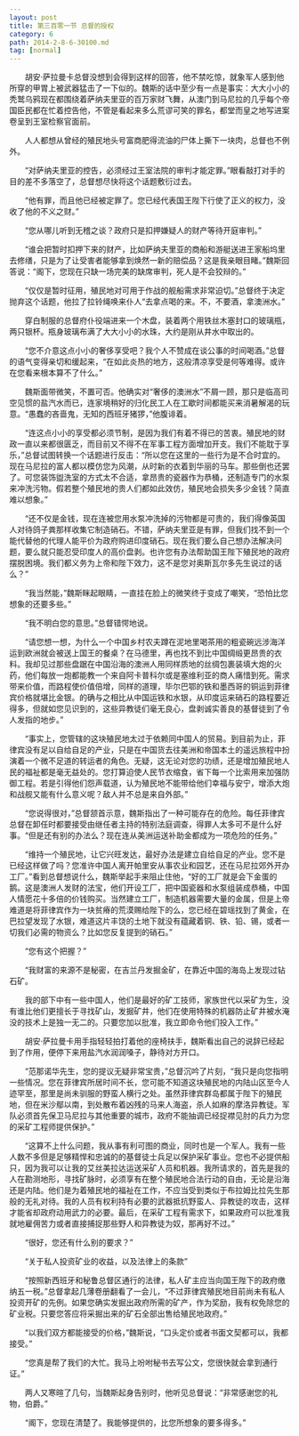 ```yaml
---
layout: post
title: 第三百零一节 总督的授权
category: 6
path: 2014-2-8-6-30100.md
tag: [normal]
---
```


　　胡安·萨拉曼卡总督没想到会得到这样的回答，他不禁吃惊，就象军人感到他所穿的甲胃上被武器猛击了一下似的。魏斯的话中至少有一点是事实：大大小小的秃鹫乌鸦现在都围绕着萨纳夫里亚的百万家财飞舞，从澳门到马尼拉的几乎每个帝国臣民都在忙着控告他，不管是看起来多么荒谬可笑的罪名，都堂而皇之地写进案卷呈到王室检察官面前。

　　人人都想从曾经的殖民地头号富商肥得流油的尸体上撕下一块肉，总督也不例外。

　　“对萨纳夫里亚的控告，必须经过王室法院的审判才能定罪。”眼看敲打对手的目的差不多落空了，总督想尽快将这个话题敷衍过去。

　　“他有罪，而且他已经被定罪了。您已经代表国王陛下行使了正义的权力，没收了他的不义之财。”

　　“您从哪儿听到无稽之谈？政府只是扣押嫌疑人的财产等待开庭审判。”

　　“谁会把暂时扣押下来的财产，比如萨纳夫里亚的商船和游艇送进王家船坞里去修缮，只是为了让受害者能够拿到焕然一新的赔偿品？这是我亲眼目睹。”魏斯回答说：“阁下，您现在只缺一场完美的缺席审判，死人是不会狡辩的。”

　　“仅仅是暂时征用，殖民地对可用于作战的舰船需求非常迫切。”总督终于决定抛弃这个话题，他拉了拉铃绳唤来仆人“去拿点喝的来。不，不要酒，拿澳洲水。”

　　穿白制服的总督府仆役端进来一个木盘，装着两个用铁丝木塞封口的玻璃瓶，两只银杯。瓶身玻璃布满了大大小小的水珠，大约是刚从井水中取出的。

　　“您不介意这点小小的奢侈享受吧？我个人不赞成在谈公事的时间喝酒。”总督的语气变得亲切和缓起来，“在如此炎热的地方，这般清凉享受是何等难得。或许在您看来根本算不了什么。”

　　魏斯面带微笑，不置可否。他确实对“奢侈的澳洲水”不屑一顾，那只是临高司空见惯的盐汽水而已，连家境稍好的归化民工人在工歇时间都能买来消暑解渴的玩意。“愚蠢的吝啬鬼，无知的西班牙猪猡，”他腹诽着。

　　“连这点小小的享受都必须节制，是因为我们有着不得已的苦衷。殖民地的财政一直以来都很匮乏，而目前又不得不在军事工程方面增加开支。我们不能耽于享乐，”总督试图转换一个话题进行反击：“所以您在这里的一些行为是不合时宜的。现在马尼拉的富人都以模仿您为风潮，从时新的衣着到华丽的马车。那些倒也还罢了。可您装饰盥洗室的方式太不合适，拿昂贵的瓷器作为恭桶，还制造专门的水泵来冲洗污物。假若整个殖民地的贵人们都如此效仿，殖民地会损失多少金钱？简直难以想象。”

　　“还不仅是金钱，现在连被您用水泵冲洗掉的污物都是可贵的，我们得像英国人对待鸽子粪那样收集它制造硝石。不错，萨纳夫里亚是有罪，但我们找不到一个能代替他的代理人能平价为政府购进印度硝石。现在我们要么自己想办法解决问题，要么就只能忍受印度人的高价盘剥。也许您有办法帮助国王陛下殖民地的政府摆脱困境。我们都义务为上帝和陛下效力，这不是您对奥斯瓦尔多先生说过的话么？”

　　“我当然能，”魏斯眯起眼睛，一直挂在脸上的微笑终于变成了嘲笑，“恐怕比您想象的还要多些。”

　　“我不明白您的意思。”总督错愕地说。

　　“请您想一想，为什么一个中国乡村农夫蹲在泥地里喝茶用的粗瓷碗远涉海洋运到欧洲就会被送上国王的餐桌？在马德里，再也找不到比中国绸缎更昂贵的衣料。我却见过那些盘踞在中国沿海的澳洲人用同样质地的丝绸包裹装填大炮的火药，他们每放一炮都能教一个来自阿卡普科尔或是塞维利亚的商人痛惜到死。需求带来价值，而路程使价值倍增，同样的道理，毕尔巴鄂的铁和墨西哥的铜运到菲律宾价格就堪比金银。的确与之相比从中国运铁和水银，从印度运来硝石的路程要近得多，但就如您见识到的，这些异教徒们毫无良心，盘剥诚实善良的基督徒到了令人发指的地步。”

　　“事实上，您管辖的这块殖民地太过于依赖同中国人的贸易。到目前为止，菲律宾没有足以自给自足的产业，只是在中国货去往美洲和帝国本土的遥远旅程中扮演着一个微不足道的转运者的角色。无疑，这无论对您的功绩，还是增加殖民地人民的福祉都是毫无益处的。您打算迫使人民节衣缩食，省下每一个比索用来加强防御工程。若是引得他们怨声载道，认为殖民地不能带给他们幸福与安宁，增添大炮和战舰又能有什么意义呢？敌人并不总是来自外部。”

　　“您说得很对，”总督颔首示意，魏斯指出了一种可能存在的危险。每任菲律宾总督在卸任时都要接受由继任者主持的特别法庭调查，得罪人太多可不是什么好事。“但是还有别的办法么？现在连从美洲运送补助金都成为一项危险的任务。”

　　“维持一个殖民地，让它兴旺发达，最好办法是建立自给自足的产业。您不是已经这样做了吗？您准许中国人离开帕里安从事农业和园艺，还在马尼拉郊外开办工厂。”看到总督想说什么，魏斯举起手来阻止住他，“好的工厂就是会下金蛋的鹅。这是澳洲人发财的法宝，他们开设工厂，把中国瓷器和水泵组装成恭桶，中国人情愿花十多倍的价钱购买。当然建立工厂，制造机器需要大量的金属，但是上帝难道是将菲律宾作为一块贫瘠的荒漠赐给陛下的么，您已经在碧瑶找到了黄金，在巴拉望发现了水银，难道这片丰饶的土地下就没有蕴藏着铜、铁、铅、锡，或者一切我们必需的物资么？比如您反复提到的硝石。”

　　“您有这个把握？”

　　“我财富的来源不是秘密，在吉兰丹发掘金矿，在靠近中国的海岛上发现过钻石矿。

　　我的部下中有一些中国人，他们是最好的矿工技师，家族世代以采矿为生，没有谁比他们更擅长于寻找矿山，发掘矿井，他们在使用特殊的机器防止矿井被水淹没的技术上是独一无二的。只要您加以批准，我立即命令他们投入工作。”

　　胡安·萨拉曼卡用手指轻轻拍打着他的座椅扶手，魏斯看出自己的说辞已经起到了作用，便停下来用盐汽水润润嗓子，静待对方开口。

　　“范那诺华先生，您的提议无疑非常宝贵，”总督沉吟了片刻，“我只是向您指明一些情况。您在菲律宾所居时间不长，您可能不知道这块殖民地的内陆山区至今人迹罕至，那里是尚未驯服的野蛮人横行之处。虽然菲律宾群岛都属于陛下的殖民地，但在米沙鄢以南，到处散布着凶残的马来人海盗，杀人如麻的摩洛异教徒。军队必须首先保卫马尼拉与其他重要的城市，政府不能抽调已经捉襟见肘的兵力为您的采矿工程师提供保护。”

　　“这算不上什么问题，我从事有利可图的商业，同时也是一个军人。我有一些人数不多但是足够精悍和忠诚的的基督徒士兵足以保护采矿事业。您也不必提供船只，因为我可以让我的艾丝美拉达运送采矿人员和机器。我所请求的，首先是我的人在勘测地形，寻找矿脉时，必须享有在整个殖民地合法行动的自由，无论是沿海还是内陆。他们是为着殖民地的福祉在工作，不应当受到类似于布拉姆比拉先生那般的无礼对待。我的人员有权利持有必要的武器抵抗野蛮人、异教徒的攻击，这样才能省却政府动用武力的必要。最后，在采矿工程有需求下，如果政府可以批准我就地雇佣苦力或者直接捕捉那些野人和异教徒为奴，那再好不过。”

　　“很好，您还有什么别的要求？”

　　“关于私人投资矿业的收益，以及法律上的条款”

　　“按照新西班牙和秘鲁总督区通行的法律，私人矿主应当向国王陛下的政府缴纳五一税。”总督拿起几薄卷册翻看了一会儿，“不过菲律宾殖民地目前尚未有私人投资开矿的先例。如果您确实发掘出政府所需的矿产，作为奖励，我有权免除您的矿业税。只要您答应将采掘出来的矿石全部出售给殖民地政府。”

　　“以我们双方都能接受的价格，”魏斯说，“口头定价或者书面文契都可以，我都接受。”

　　“您真是帮了我们的大忙。我马上吩咐秘书去写公文，您很快就会拿到通行证。”

　　两人又寒暄了几句，当魏斯起身告别时，他听见总督说：“非常感谢您的礼物，伯爵。”

　　“阁下，您现在清楚了。我能够提供的，比您所想象的要多得多。”
